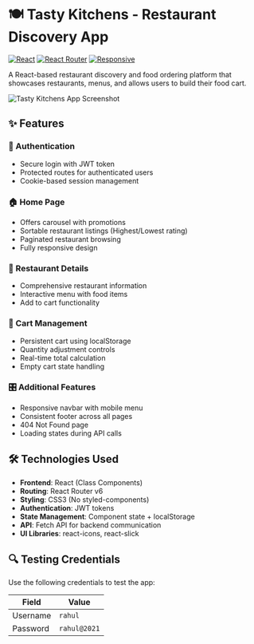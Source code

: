 # 🍽️ Tasty Kitchens - Restaurant Discovery App

[![React](https://img.shields.io/badge/React-18.2-blue)](https://reactjs.org/)
[![React Router](https://img.shields.io/badge/React_Router-6.3-orange)](https://reactrouter.com/)
[![Responsive](https://img.shields.io/badge/Responsive-Yes-brightgreen)]()

A React-based restaurant discovery and food ordering platform that showcases restaurants, menus, and allows users to build their food cart.

![Tasty Kitchens App Screenshot](./src/assets/app-screenshot.png)

## ✨ Features

### 🔐 Authentication
- Secure login with JWT token
- Protected routes for authenticated users
- Cookie-based session management

### 🏠 Home Page
- Offers carousel with promotions
- Sortable restaurant listings (Highest/Lowest rating)
- Paginated restaurant browsing
- Fully responsive design

### 🍔 Restaurant Details
- Comprehensive restaurant information
- Interactive menu with food items
- Add to cart functionality

### 🛒 Cart Management
- Persistent cart using localStorage
- Quantity adjustment controls
- Real-time total calculation
- Empty cart state handling

### 🎛️ Additional Features
- Responsive navbar with mobile menu
- Consistent footer across all pages
- 404 Not Found page
- Loading states during API calls

## 🛠️ Technologies Used

- **Frontend**: React (Class Components)
- **Routing**: React Router v6
- **Styling**: CSS3 (No styled-components)
- **Authentication**: JWT tokens
- **State Management**: Component state + localStorage
- **API**: Fetch API for backend communication
- **UI Libraries**: react-icons, react-slick

## 🔍 Testing Credentials

Use the following credentials to test the app:

| Field     | Value         |
|-----------|---------------|
| Username  | `rahul`       |
| Password  | `rahul@2021`  |
